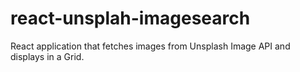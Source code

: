 # react-unsplah-imagesearch
React application that fetches images from Unsplash Image API and displays in a Grid.
